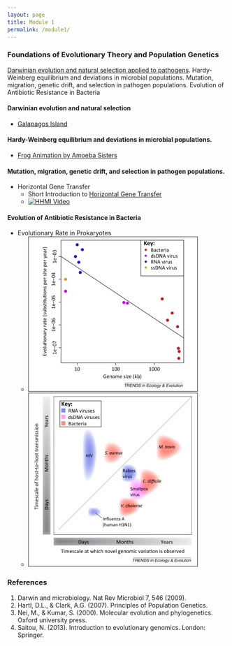 ```yaml
---
layout: page
title: Module 1
permalink: /module1/
---
```


### Foundations of Evolutionary Theory and Population Genetics
[Darwinian evolution and natural selection applied to pathogens](https://cb3017.github.io/misc/2025/01/07/Darwinian-evolution-and-pathogens.html). Hardy-Weinberg equilibrium and deviations in microbial populations. Mutation, migration, genetic drift, and selection in pathogen populations.
Evolution of Antibiotic Resistance in Bacteria

#### Darwinian evolution and natural selection 

- [Galapagos Island](https://youtu.be/mcM23M-CCog)

#### Hardy-Weinberg equilibrium and deviations in microbial populations.

- [Frog Animation by Amoeba Sisters](https://youtu.be/7S4WMwesMts?feature=shared)

#### Mutation, migration, genetic drift, and selection in pathogen populations.

- Horizontal Gene Transfer
	- Short Introduction to [Horizontal Gene Transfer](https://bio.libretexts.org/Bookshelves/Introductory_and_General_Biology/General_Biology_(Boundless)/20%3A_Phylogenies_and_the_History_of_Life/20.03%3A_Perspectives_on_the_Phylogenetic_Tree/20.3B%3A_Horizontal_Gene_Transfer)
	- [![HHMI Video](https://i.sstatic.net/Vp2cE.png)](https://youtu.be/dRY7DlTmtnw?feature=shared)

#### Evolution of Antibiotic Resistance in Bacteria
- Evolutionary Rate in Prokaryotes
	- ![Biek et. al. 2015](figs/gr1.jpg)
	- ![Biek et. al. 2015](figs/gr2.jpg)


### References
1. Darwin and microbiology. Nat Rev Microbiol 7, 546 (2009).
2. Hartl, D.L., & Clark, A.G. (2007). Principles of Population Genetics.
3. Nei, M., & Kumar, S. (2000). Molecular evolution and phylogenetics. Oxford university press.
4. Saitou, N. (2013). Introduction to evolutionary genomics. London: Springer.